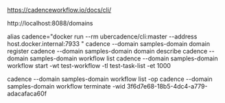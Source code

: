 


https://cadenceworkflow.io/docs/cli/

http://localhost:8088/domains

alias cadence="docker run --rm ubercadence/cli:master --address host.docker.internal:7933 "
cadence --domain samples-domain domain register
cadence --domain samples-domain domain describe
cadence --domain samples-domain workflow list
cadence --domain samples-domain workflow start -wt test-workflow -tl test-task-list -et 1000

cadence --domain samples-domain workflow list -op
cadence --domain samples-domain workflow terminate -wid 3f6d7e68-18b5-4dc4-a779-adacafaca60f


